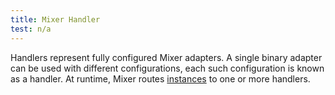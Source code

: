 ```yaml
---
title: Mixer Handler
test: n/a
---
```


Handlers represent fully configured Mixer adapters. A single binary adapter can be used
with different configurations, each such configuration is known as a handler. At
runtime, Mixer routes [instances](/docs/reference/glossary/#mixer-instance) to one or more handlers.
